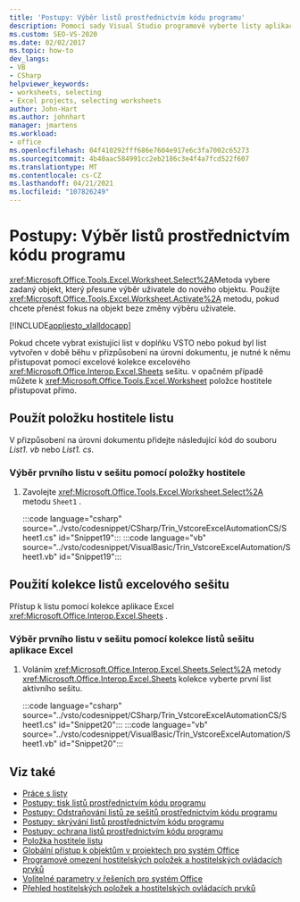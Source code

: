 ```yaml
---
title: 'Postupy: Výběr listů prostřednictvím kódu programu'
description: Pomocí sady Visual Studio programově vyberte listy aplikace Microsoft Excel s položkou hostitele listu nebo kolekcí listů sešitu aplikace Excel.
ms.custom: SEO-VS-2020
ms.date: 02/02/2017
ms.topic: how-to
dev_langs:
- VB
- CSharp
helpviewer_keywords:
- worksheets, selecting
- Excel projects, selecting worksheets
author: John-Hart
ms.author: johnhart
manager: jmartens
ms.workload:
- office
ms.openlocfilehash: 04f410292fff686e7604e917e6c3fa7002c65273
ms.sourcegitcommit: 4b40aac584991cc2eb2186c3e4f4a7fcd522f607
ms.translationtype: MT
ms.contentlocale: cs-CZ
ms.lasthandoff: 04/21/2021
ms.locfileid: "107826249"
---
```

# <a name="how-to-programmatically-select-worksheets"></a>Postupy: Výběr listů prostřednictvím kódu programu
  <xref:Microsoft.Office.Tools.Excel.Worksheet.Select%2A>Metoda vybere zadaný objekt, který přesune výběr uživatele do nového objektu. Použijte <xref:Microsoft.Office.Tools.Excel.Worksheet.Activate%2A> metodu, pokud chcete přenést fokus na objekt beze změny výběru uživatele.

 [!INCLUDE[appliesto_xlalldocapp](../vsto/includes/appliesto-xlalldocapp-md.md)]

 Pokud chcete vybrat existující list v doplňku VSTO nebo pokud byl list vytvořen v době běhu v přizpůsobení na úrovni dokumentu, je nutné k němu přistupovat pomocí excelové kolekce excelového <xref:Microsoft.Office.Interop.Excel.Sheets> sešitu. v opačném případě můžete k <xref:Microsoft.Office.Tools.Excel.Worksheet> položce hostitele přistupovat přímo.

## <a name="use-the-worksheet-host-item"></a>Použít položku hostitele listu
 V přizpůsobení na úrovni dokumentu přidejte následující kód do souboru *List1. vb* nebo *List1. cs*.

### <a name="to-select-the-first-worksheet-in-a-workbook-using-a-host-item"></a>Výběr prvního listu v sešitu pomocí položky hostitele

1. Zavolejte <xref:Microsoft.Office.Tools.Excel.Worksheet.Select%2A> metodu `Sheet1` .

     :::code language="csharp" source="../vsto/codesnippet/CSharp/Trin_VstcoreExcelAutomationCS/Sheet1.cs" id="Snippet19":::
     :::code language="vb" source="../vsto/codesnippet/VisualBasic/Trin_VstcoreExcelAutomation/Sheet1.vb" id="Snippet19":::

## <a name="use-the-sheets-collection-of-the-excel-workbook"></a>Použití kolekce listů excelového sešitu
 Přístup k listu pomocí kolekce aplikace Excel <xref:Microsoft.Office.Interop.Excel.Sheets> .

### <a name="to-select-the-first-worksheet-in-a-workbook-using-the-sheets-collection-of-the-excel-workbook"></a>Výběr prvního listu v sešitu pomocí kolekce listů sešitu aplikace Excel

1. Voláním <xref:Microsoft.Office.Interop.Excel.Sheets.Select%2A> metody <xref:Microsoft.Office.Interop.Excel.Sheets> kolekce vyberte první list aktivního sešitu.

     :::code language="csharp" source="../vsto/codesnippet/CSharp/Trin_VstcoreExcelAutomationCS/Sheet1.cs" id="Snippet20":::
     :::code language="vb" source="../vsto/codesnippet/VisualBasic/Trin_VstcoreExcelAutomation/Sheet1.vb" id="Snippet20":::

## <a name="see-also"></a>Viz také
- [Práce s listy](../vsto/working-with-worksheets.md)
- [Postupy: tisk listů prostřednictvím kódu programu](../vsto/how-to-programmatically-print-worksheets.md)
- [Postupy: Odstraňování listů ze sešitů prostřednictvím kódu programu](../vsto/how-to-programmatically-delete-worksheets-from-workbooks.md)
- [Postupy: skrývání listů prostřednictvím kódu programu](../vsto/how-to-programmatically-hide-worksheets.md)
- [Postupy: ochrana listů prostřednictvím kódu programu](../vsto/how-to-programmatically-protect-worksheets.md)
- [Položka hostitele listu](../vsto/worksheet-host-item.md)
- [Globální přístup k objektům v projektech pro systém Office](../vsto/global-access-to-objects-in-office-projects.md)
- [Programové omezení hostitelských položek a hostitelských ovládacích prvků](../vsto/programmatic-limitations-of-host-items-and-host-controls.md)
- [Volitelné parametry v řešeních pro systém Office](../vsto/optional-parameters-in-office-solutions.md)
- [Přehled hostitelských položek a hostitelských ovládacích prvků](../vsto/host-items-and-host-controls-overview.md)
